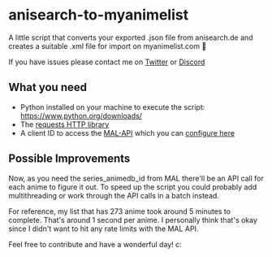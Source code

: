 
# anisearch-to-myanimelist

A little script that converts your exported .json file from anisearch.de and creates a suitable .xml file for import on myanimelist.com 🎌

If you have issues please contact me on [Twitter](https://twitter.com/voidedmile) or [Discord](https://discord.com/users/104627481767604224) 





## What you need

- Python installed on your machine to execute the script: https://www.python.org/downloads/
- The [requests HTTP library](https://pypi.org/project/requests/)
- A client ID to access the [MAL-API](https://myanimelist.net/clubs.php?cid=13727) which you can [configure here](https://myanimelist.net/apiconfig)
## Possible Improvements

Now, as you need the series_animedb_id from MAL there'll be an API call for each anime to figure it out. To speed up the script you could probably add multithreading or work through the API calls in a batch instead.

For reference, my list that has 273 anime took around 5 minutes to complete. That's around 1 second per anime. I personally think that's okay since I didn't want to hit any rate limits with the MAL API.

Feel free to contribute and have a wonderful day! c:
